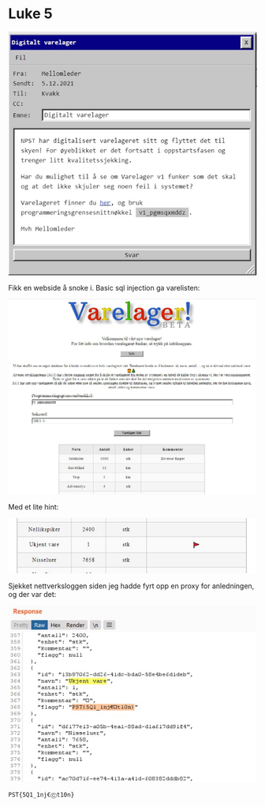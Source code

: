 # Luke 5
![](mail.jpg)

Fikk en webside å snoke i. Basic sql injection ga varelisten:

![](sql.jpg)

Med et lite hint:

![](flag1.jpg)

Sjekket nettverksloggen siden jeg hadde fyrt opp en proxy for anledningen, og der var det:

![](solved.jpg)


    PST{5Q1_1nj€Ⓒt10n}
